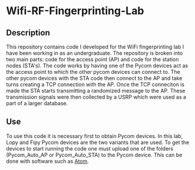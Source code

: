 # Wifi-RF-Fingerprinting-Lab

## Description
This repository contains code I developed for the WiFi fingerprinting lab I have been working in as an undergraduate. The repository is broken into two main parts: code for the access point (AP) and code for the station nodes (STA's). The code works by having one of the Pycom devices act as the access point to which the other pycom devices can connect to. The other pycom devices with the STA code then connect to the AP and take turns creating a TCP connection with the AP. Once the TCP conneciton is made the STA starts transmitting a randomized message to the AP. These transmission signals were then collected by a USRP which were used as a part of a larger database. 

## Use
To use this code it is necessary first to obtain Pycom devices. In this lab, Lopy and Fipy Pycom devices are the two variants that are used. To get the devices to start running the code one must upload one of the folders (Pycom_Auto_AP or Pycom_Auto_STA) to the Pycom device. This can be done with software such as [Atom](https://atom.io).
